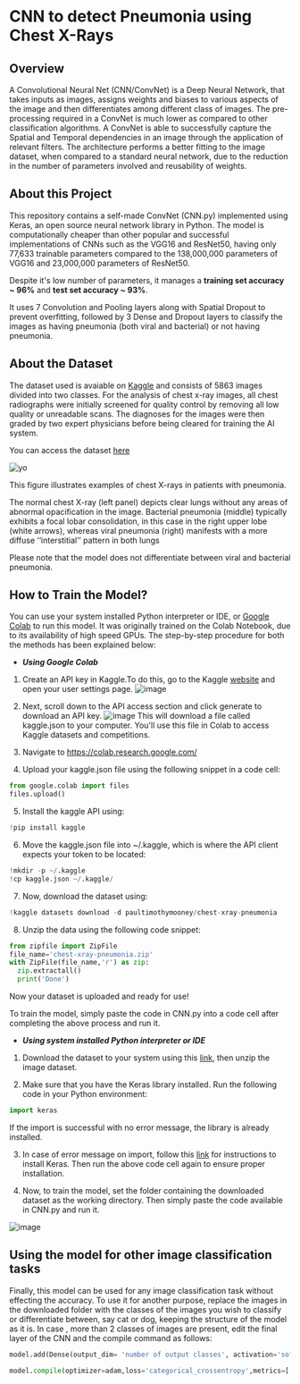 # CNN to detect Pneumonia using Chest X-Rays

## Overview
A Convolutional Neural Net (CNN/ConvNet) is a Deep Neural Network, that takes inputs as images, assigns weights and biases to various aspects of the image and
then differentiates among different class of images. The pre-processing required in a ConvNet is much lower as compared to other classification algorithms.
A ConvNet is able to successfully capture the Spatial and Temporal dependencies in an image through the application of relevant filters. The architecture performs a better fitting to the image dataset,
when compared to a standard neural network, due to the reduction in the number of parameters involved and reusability of weights.

## About this Project
This repository contains a self-made ConvNet (CNN.py) implemented using Keras, an open source neural network library in Python. The model is
computationally cheaper than other popular and successful implementations of CNNs such as the VGG16 and ResNet50, having only
77,633 trainable parameters compared to the 138,000,000 parameters of VGG16 and 23,000,000 parameters of ResNet50.

Despite it's low number of parameters, it manages a **training set accuracy ~ 96%** and **test set accuracy ~ 93%**.

It uses 7 Convolution and Pooling layers along with Spatial Dropout to prevent overfitting, followed by 3 Dense and Dropout layers to classify the images
as having pneumonia (both viral and bacterial) or not having pneumonia.

## About the Dataset
The dataset used is avaiable on [Kaggle](www.kaggle.com) and consists of 5863 images divided into two classes. For the analysis of chest x-ray images, all chest radiographs were initially screened for quality control by removing all low quality or unreadable scans. The diagnoses for the images were then graded by two expert physicians before being cleared for training the AI system.

You can access the dataset [here](https://www.kaggle.com/paultimothymooney/chest-xray-pneumonia)

![yo](https://i.imgur.com/jZqpV51.png)

This figure illustrates examples of chest X-rays in patients with pneumonia.

The normal chest X-ray (left panel) depicts clear lungs without any areas of abnormal opacification in the image. Bacterial pneumonia (middle) typically exhibits a focal lobar consolidation, in this case in the right upper lobe (white arrows), whereas viral pneumonia (right) manifests with a more diffuse ‘‘interstitial’’ pattern in both lungs

Please note that the model does not differentiate between viral and bacterial pneumonia.

## How to Train the Model?
You can use your system installed Python interpreter or IDE, or [Google Colab](https://colab.research.google.com/notebooks/intro.ipynb) to run this model.
It was originally trained on the Colab Notebook, due to its availability of high speed GPUs. The step-by-step procedure for both the methods has been explained below:

* ***Using Google Colab***
1. Create an API key in Kaggle.To do this, go to the Kaggle [website](www.kaggle.com/) and open your user settings page.
![image](https://i.stack.imgur.com/jxGQv.png)

2. Next, scroll down to the API access section and click generate to download an API key.
![image](https://i.stack.imgur.com/Hzlhp.png)
This will download a file called kaggle.json to your computer. You'll use this file in Colab to access Kaggle datasets and competitions.

3. Navigate to https://colab.research.google.com/

4. Upload your kaggle.json file using the following snippet in a code cell:
```python
from google.colab import files
files.upload()
```

5. Install the kaggle API using:
```python
!pip install kaggle
```

6. Move the kaggle.json file into ~/.kaggle, which is where the API client expects your token to be located:
```python
!mkdir -p ~/.kaggle
!cp kaggle.json ~/.kaggle/
```

7. Now, download the dataset using:
```python
!kaggle datasets download -d paultimothymooney/chest-xray-pneumonia
```

8. Unzip the data using the following code snippet:
```python
from zipfile import ZipFile
file_name='chest-xray-pneumonia.zip'
with ZipFile(file_name,'r') as zip:
  zip.extractall()
  print('Done')
```

Now your dataset is uploaded and ready for use!

To train the model, simply paste the code in CNN.py into a code cell after completing the above process and run it.

* ***Using system installed Python interpreter or IDE***

1. Download the dataset to your system using this [link](https://www.kaggle.com/paultimothymooney/chest-xray-pneumonia), then unzip the image dataset.

2. Make sure that you have the Keras library installed. Run the following code in your Python environment:

```python
import keras
```
If the import is successful with no error message, the library is already installed.

3. In case of error message on import, follow this [link](https://www.tutorialspoint.com/keras/keras_installation.htm) for instructions to install Keras.
Then run the above code cell again to ensure proper installation.

4. Now, to train the model, set the folder containing the downloaded dataset as the working directory. Then simply paste the code available in CNN.py
and run it.


![image](table.png?raw=true)

## Using the model for other image classification tasks
Finally, this model can be used for any image classification task without effecting the accuracy. To use it for another purpose,
replace the images in the downloaded folder with the classes of the images you wish to classify or differentiate between, say cat or dog, keeping
the structure of the model as it is. In case , more than 2 classes of images are present, edit the final layer of the CNN and the compile command as follows:

```python
model.add(Dense(output_dim= 'number of output classes', activation='softmax')
```

```python
model.compile(optimizer=adam,loss='categorical_crossentropy',metrics=['accuracy'])
```


